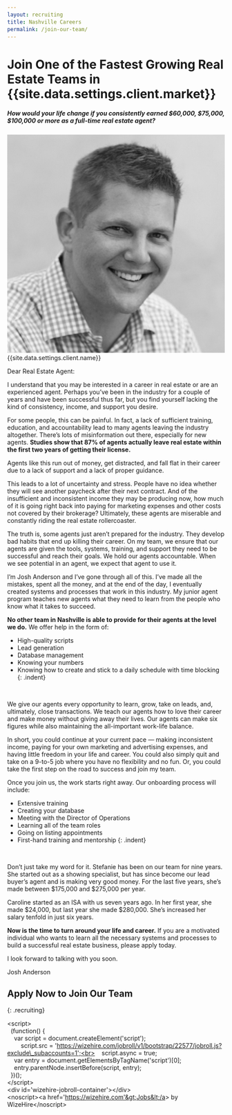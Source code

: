 ```yaml
---
layout: recruiting
title: Nashville Careers
permalink: /join-our-team/
---
```

<div class="recruiting-page"><h1 class="join-us">Join One of the Fastest Growing Real Estate Teams in {{site.data.settings.client.market}}</h1><h5 class="join-us-subtitle">How would your life change if you consistently earned $60,000, $75,000, $100,000 or more as a full-time real estate agent?</h5><div class="recruiting-photo"><span class="client-image-container"><img alt="{{site.data.settings.client.name}}" class="client-image" src="/img/headshot.jpg" /> </span></div></div>

<figcaption class="caption">{{site.data.settings.client.name}}</figcaption>

Dear Real Estate Agent:

I understand that you may be interested in a career in real estate or are an experienced agent. Perhaps you’ve been in the industry for a couple of years and have been successful thus far, but you find yourself lacking the kind of consistency, income, and support you desire.

For some people, this can be painful. In fact, a lack of sufficient training, education, and accountability lead to many agents leaving the industry altogether. There’s lots of misinformation out there, especially for new agents. **Studies show that 87% of agents actually leave real estate within the first two years of getting their license.**

Agents like this run out of money, get distracted, and fall flat in their career due to a lack of support and a lack of proper guidance.

This leads to a lot of uncertainty and stress. People have no idea whether they will see another paycheck after their next contract. And of the insufficient and inconsistent income they may be producing now, how much of it is going right back into paying for marketing expenses and other costs not covered by their brokerage? Ultimately, these agents are miserable and constantly riding the real estate rollercoaster.

The truth is, some agents just aren’t prepared for the industry. They develop bad habits that end up killing their career. On my team, we ensure that our agents are given the tools, systems, training, and support they need to be successful and reach their goals. We hold our agents accountable. When we see potential in an agent, we expect that agent to use it.

I’m Josh Anderson and I’ve gone through all of this. I’ve made all the mistakes, spent all the money, and at the end of the day, I eventually created systems and processes that work in this industry. My junior agent program teaches new agents what they need to learn from the people who know what it takes to succeed.

**No other team in Nashville is able to provide for their agents at the level we do.** We offer help in the form of:

* High-quality scripts
* Lead generation
* Database management
* Knowing your numbers
* Knowing how to create and stick to a daily schedule with time blocking
{: .indent}

&nbsp;

We give our agents every opportunity to learn, grow, take on leads, and, ultimately, close transactions. We teach our agents how to love their career and make money without giving away their lives. Our agents can make six figures while also maintaining the all-important work-life balance.

In short, you could continue at your current pace — making inconsistent income, paying for your own marketing and advertising expenses, and having little freedom in your life and career. You could also simply quit and take on a 9-to-5 job where you have no flexibility and no fun. Or, you could take the first step on the road to success and join my team.

Once you join us, the work starts right away. Our onboarding process will include:

* Extensive training
* Creating your database
* Meeting with the Director of Operations
* Learning all of the team roles
* Going on listing appointments
* First-hand training and mentorship
{: .indent}

&nbsp;

Don’t just take my word for it. Stefanie has been on our team for nine years. She started out as a showing specialist, but has since become our lead buyer’s agent and is making very good money. For the last five years, she’s made between $175,000 and $275,000 per year.

Caroline started as an ISA with us seven years ago. In her first year, she made $24,000, but last year she made $280,000. She’s increased her salary tenfold in just six years.

**Now is the time to turn around your life and career.** If you are a motivated individual who wants to learn all the necessary systems and processes to build a successful real estate business, please apply today.

I look forward to talking with you soon.

Josh Anderson

## Apply Now to Join Our Team
{: .recruiting}

&lt;script&gt;<br>&nbsp; (function() \{<br>&nbsp; &nbsp; var script = document.createElement('script');<br>&nbsp; &nbsp; &nbsp; &nbsp; script.src = 'https://wizehire.com/jobroll/v1/bootstrap/22577/jobroll.js?exclude\_subaccounts=1';<br>&nbsp; &nbsp; script.async = true;<br>&nbsp; &nbsp; var entry = document.getElementsByTagName('script')\[0\];<br>&nbsp; &nbsp; entry.parentNode.insertBefore(script, entry);<br>&nbsp; \})();<br>&lt;/script&gt;<br>&lt;div id='wizehire-jobroll-container'&gt;&lt;/div&gt;<br>&lt;noscript&gt;&lt;a href='https://wizehire.com'&gt;Jobs&lt;/a&gt; by WizeHire&lt;/noscript&gt;

<script charset="utf-8" type="text/javascript" src="//js.hsforms.net/forms/shell.js"></script>

<script>
  hbspt.forms.create({
	portalId: "6380893",
	formId: "fa259cdb-2e14-431a-91bc-e8dcb8bec78e"
});
</script>
